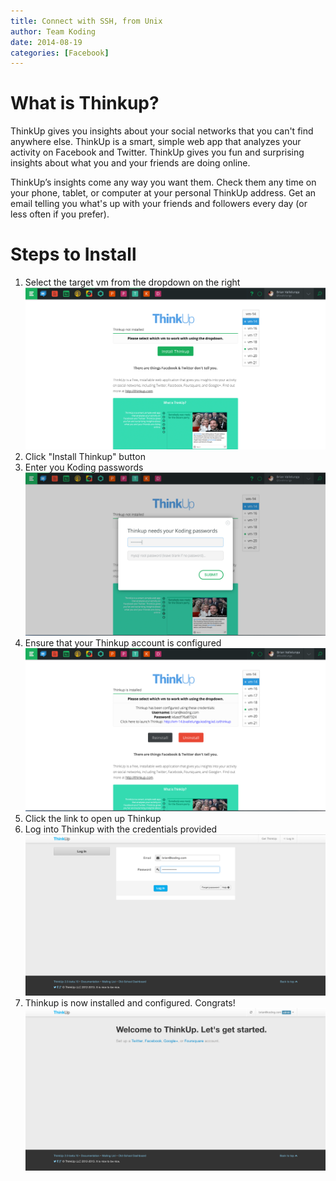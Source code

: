```yaml
---
title: Connect with SSH, from Unix
author: Team Koding
date: 2014-08-19
categories: [Facebook]
---
```


# What is Thinkup?

ThinkUp gives you insights about your social networks that you can't
find anywhere else. ThinkUp is a smart, simple web app that analyzes
your activity on Facebook and Twitter. ThinkUp gives you fun and
surprising insights about what you and your friends are doing online.

ThinkUp’s insights come any way you want them. Check them any time on
your phone, tablet, or computer at your personal ThinkUp address. Get
an email telling you what's up with your friends and followers every
day (or less often if you prefer).

# Steps to Install

1. Select the target vm from the dropdown on the right ![landing](landing.png)
2. Click "Install Thinkup" button
3. Enter you Koding passwords ![passwords](passwords.png)
4. Ensure that your Thinkup account is configured ![configured](configured.png)
5. Click the link to open up Thinkup
5. Log into Thinkup with the credentials provided ![login](login.png)
6. Thinkup is now installed and configured. Congrats! ![finished](finished.png)

